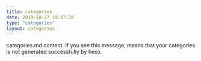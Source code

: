 ```yaml
---
title: categories
date: 2019-10-27 19:37:28
type: "categories"
layout: categories
---
```


categories.md content. If you see this message, means that your categories is not generated successfully by hexo.
